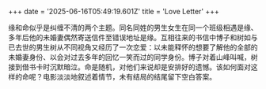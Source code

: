 +++
date = '2025-06-16T05:49:19.601Z'
title = 'Love Letter'
+++

缘和命似乎是纠缠不清的两个主题。同名同姓的男生女生在同一个班级相遇是缘、多年后他的未婚妻偶然寄送信件至错误地址是缘。互相往来的书信中博子和树如与已去世的男生树从不同视角又经历了一次恋爱：以未能释怀的想要了解他的全部的未婚妻身份、以会对过去多年的回忆一笑而过的同学身份。博子对着山峰叫喊，树接到借书卡时沉默暗泣。命是随机，对他们来说却是安排好的遗憾。该如何面对这样的命呢？电影淡淡地叙述着情节，未有结局的结尾留下空白答案。